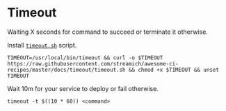# Timeout

Waiting X seconds for command to succeed or terminate it otherwise.

Install [`timeout.sh`](./timeout.sh) script.

```shell
TIMEOUT=/usr/local/bin/timeout && curl -o $TIMEOUT https://raw.githubusercontent.com/streamich/awesome-ci-recipes/master/docs/timeout/timeout.sh && chmod +x $TIMEOUT && unset TIMEOUT
```

Wait 10m for your service to deploy or fail otherwise.

```shell
timeout -t $((10 * 60)) <command>
```
